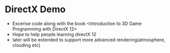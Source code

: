 # DirectX Demo
* Excerise code along with the book <Introduction to 3D Game Programming with DirectX 12>
* Hope to help people learning directX 12
* later will be extended to support more advanced rendering(atmosphere, clouding etc)
